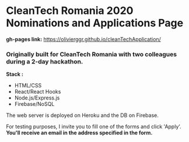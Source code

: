 # CleanTech Romania 2020 Nominations and Applications Page

**gh-pages link:** https://olivierggr.github.io/cleanTechApplication/ 

### Originally built for CleanTech Romania with two colleagues during a 2-day hackathon.

__Stack :__
- HTML/CSS
- React/React Hooks
- Node.js/Express.js
- Firebase/NoSQL

The web server is deployed on Heroku and the DB on Firebase.

For testing purposes, I invite you to fill one of the forms and click 'Apply'. 
__You'll receive an email in the address specified in the form.__
